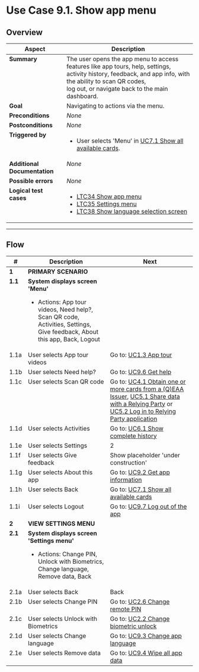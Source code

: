 # Use Case 9.1. Show app menu

## Overview

| Aspect                       | Description                                                                                                                                                                                                                                |
|------------------------------|--------------------------------------------------------------------------------------------------------------------------------------------------------------------------------------------------------------------------------------------|
| **Summary**                  | The user opens the app menu to access features like app tours, help, settings, activity history, feedback, and app info, with the ability to scan QR codes,<br>log out, or navigate back to the main dashboard.                            |
| **Goal**                     | Navigating to actions via the menu.                                                                                                                                                                                                        |
| **Preconditions**            | *None*                                                                                                                                                                                                                                     |
| **Postconditions**           | *None*                                                                                                                                                                                                                                     |
| **Triggered by**             | <ul><li>User selects 'Menu' in [UC7.1 Show all available cards](UC7.1_ShowAllAvailableCards.md).</li></ul>                                                                                                                                 |
| **Additional Documentation** | *None*                                                                                                                                                                                                                                     |
| **Possible errors**          | *None*                                                                                                                                                                                                                                     |
| **Logical test cases**       | <ul><li>[LTC34 Show app menu](../logical-test-cases.md#ltc34)</li><li>[LTC35 Settings menu](../logical-test-cases.md#ltc35)</li><li>[LTC38 Show language selection screen](../logical-test-cases.md#ltc38)</li></ul>                       |

---

## Flow

| #       | Description                                                                                                                                                              | Next                                                                                                                                                                                                                                               |
|---------|--------------------------------------------------------------------------------------------------------------------------------------------------------------------------|----------------------------------------------------------------------------------------------------------------------------------------------------------------------------------------------------------------------------------------------------|
| **1**   | **PRIMARY SCENARIO**                                                                                                                                                     |                                                                                                                                                                                                                                                    |
| **1.1** | **System displays screen 'Menu'**<ul><li>Actions: App tour videos, Need help?, Scan QR code, Activities, Settings, Give feedback, About this app, Back, Logout</li></ul> |                                                                                                                                                                                                                                                    |
| 1.1a    | User selects App tour videos                                                                                                                                             | Go to: [UC1.3 App tour](UC1.3_AppTour.md)                                                                                                                                                                                                          |
| 1.1b    | User selects Need help?                                                                                                                                                  | Go to: [UC9.6 Get help](UC9.6_GetHelp.md)                                                                                                                                                                                                          |
| 1.1c    | User selects Scan QR code                                                                                                                                                | Go to: [UC4.1 Obtain one or more cards from a (Q)EAA Issuer](UC4.1_ObtainCardsFromEAAIssuer.md), [UC5.1 Share data with a Relying Party](UC5.1_ShareDataWithRP.md) or [UC5.2 Log in to Relying Party application](UC5.2_LoginToApplicationOfRP.md) |
| 1.1d    | User selects Activities                                                                                                                                                  | Go to: [UC6.1 Show complete history](UC6.1_ShowCompleteUsageAndManagementHistory.md)                                                                                                                                                               |
| 1.1e    | User selects Settings                                                                                                                                                    | 2                                                                                                                                                                                                                                                  |
| 1.1f    | User selects Give feedback                                                                                                                                               | Show placeholder 'under construction'                                                                                                                                                                                                              |
| 1.1g    | User selects About this app                                                                                                                                              | Go to: [UC9.2 Get app information](UC9.2_GetAppInformation.md)                                                                                                                                                                                     |
| 1.1h    | User selects Back                                                                                                                                                        | Go to: [UC7.1 Show all available cards](UC7.1_ShowAllAvailableCards.md)                                                                                                                                                                            |
| 1.1i    | User selects Logout                                                                                                                                                      | Go to: [UC9.7 Log out of the app](UC9.7_LogoutOffTheApp.md)                                                                                                                                                                                        |
| **2**   | **VIEW SETTINGS MENU**                                                                                                                                                   |                                                                                                                                                                                                                                                    |
| **2.1** | **System displays screen 'Settings menu'**<ul><li>Actions: Change PIN, Unlock with Biometrics, Change language, Remove data, Back</li></ul>                              |                                                                                                                                                                                                                                                    |
| 2.1a    | User selects Back                                                                                                                                                        | Back                                                                                                                                                                                                                                               |
| 2.1b    | User selects Change PIN                                                                                                                                                  | Go to: [UC2.6 Change remote PIN](UC2.6_ChangeRemotePIN.md)                                                                                                                                                                                         |
| 2.1c    | User selects Unlock with Biometrics                                                                                                                                      | Go to: [UC2.2 Change biometric unlock](UC2.2_ChangeBiometricUnlock.md)                                                                                                                                                                             |
| 2.1d    | User selects Change language                                                                                                                                             | Go to: [UC9.3 Change app language](UC9.3_ChangeAppLanguage.md)                                                                                                                                                                                     |
| 2.1e    | User selects Remove data                                                                                                                                                 | Go to: [UC9.4 Wipe all app data](UC9.4_WipeAllAppData.md)                                                                                                                                                                                          |
<style>td {vertical-align:top}</style>